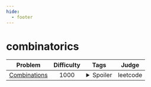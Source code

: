 ```yaml
--- 
hide:
  - footer
---
```

# combinatorics

| Problem | Difficulty | Tags | Judge | 
| :-----: | :----: | :----: | :----: | 
|[Combinations](https://leetcode.com/problems/combinations/)|1000|<details> <summary>Spoiler</summary> <ul><li>recursive</li> <li>combinatorics</li></ul> </details>|leetcode|
